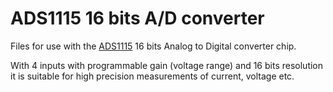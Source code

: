 # ADS1115 16 bits A/D converter

Files for use with the [ADS1115](https://www.adafruit.com/product/1085) 16 bits Analog to Digital converter chip.

With 4 inputs with programmable gain (voltage range) and 16 bits resolution it is suitable for high precision measurements
of current, voltage etc.
